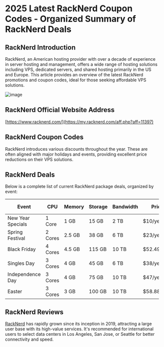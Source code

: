 # 2025 Latest RackNerd Coupon Codes - Organized Summary of RackNerd Deals

## RackNerd Introduction
RackNerd, an American hosting provider with over a decade of experience in server hosting and management, offers a wide range of hosting solutions including VPS, dedicated servers, and shared hosting primarily in the US and Europe. This article provides an overview of the latest RackNerd promotions and coupon codes, ideal for those seeking affordable VPS solutions.

![image](https://github.com/marbleb72/RackNerd/assets/167610989/f0e771d4-eb2a-4024-8c3f-a56692d3a1c0)

## RackNerd Official Website Address
[https://www.racknerd.com/](https://my.racknerd.com/aff.php?aff=11397)

## RackNerd Coupon Codes
RackNerd introduces various discounts throughout the year. These are often aligned with major holidays and events, providing excellent price reductions on their VPS solutions.

## RackNerd Deals
Below is a complete list of current RackNerd package deals, organized by event:

| Event           | CPU  | Memory | Storage | Bandwidth | Price     | Details Link                                                    |
|-----------------|------|--------|---------|-----------|-----------|-----------------------------------------------------------------|
| New Year Specials  | 1 Core | 1 GB   | 15 GB   | 2 TB      | $10/year  | [View Details](https://my.racknerd.com/aff.php?aff=11397&pid=838) |
| Spring Festival | 2 Cores | 2.5 GB | 38 GB   | 6 TB      | $23/year  | [View Details](https://my.racknerd.com/aff.php?aff=11397&pid=840) |
| Black Friday    | 4 Cores | 4.5 GB | 115 GB  | 10 TB     | $52.49/year | [View Details](https://my.racknerd.com/aff.php?aff=11397&pid=796) |
| Singles Day     | 3 Cores | 4 GB   | 45 GB   | 6 TB      | $38/year  | [View Details](https://my.racknerd.com/aff.php?aff=11397&pid=791) |
| Independence Day | 3 Cores | 4 GB   | 75 GB   | 10 TB     | $47/year  | [View Details](https://my.racknerd.com/aff.php?aff=11397&pid=778) |
| Easter          | 3 Cores | 3 GB   | 100 GB  | 10 TB     | $58.88/year | [View Details](https://my.racknerd.com/aff.php?aff=11397&pid=769) |

## RackNerd Reviews
[RackNerd](https://my.racknerd.com/aff.php?aff=11397) has rapidly grown since its inception in 2019, attracting a large user base with its high-value services. It's recommended for international users to select data centers in Los Angeles, San Jose, or Seattle for better connectivity and speed.

